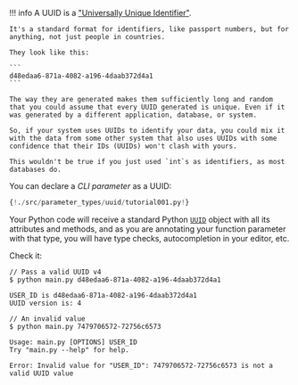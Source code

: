 !!! info
    A UUID is a <a href="https://en.wikipedia.org/wiki/Universally_unique_identifier" class="external-link" target="_blank">"Universally Unique Identifier"</a>.

    It's a standard format for identifiers, like passport numbers, but for anything, not just people in countries.

    They look like this:

    ```
    d48edaa6-871a-4082-a196-4daab372d4a1
    ```
    
    The way they are generated makes them sufficiently long and random that you could assume that every UUID generated is unique. Even if it was generated by a different application, database, or system.

    So, if your system uses UUIDs to identify your data, you could mix it with the data from some other system that also uses UUIDs with some confidence that their IDs (UUIDs) won't clash with yours.
    
    This wouldn't be true if you just used `int`s as identifiers, as most databases do.



You can declare a *CLI parameter* as a UUID:

```Python hl_lines="1  6 7 8"
{!./src/parameter_types/uuid/tutorial001.py!}
```

Your Python code will receive a standard Python <a href="https://docs.python.org/3.8/library/uuid.html" class="external-link" target="_blank">`UUID`</a> object with all its attributes and methods, and as you are annotating your function parameter with that type, you will have type checks, autocompletion in your editor, etc.

Check it:

<div class="termy">

```console
// Pass a valid UUID v4
$ python main.py d48edaa6-871a-4082-a196-4daab372d4a1

USER_ID is d48edaa6-871a-4082-a196-4daab372d4a1
UUID version is: 4

// An invalid value
$ python main.py 7479706572-72756c6573

Usage: main.py [OPTIONS] USER_ID
Try "main.py --help" for help.

Error: Invalid value for "USER_ID": 7479706572-72756c6573 is not a valid UUID value
```

</div>
